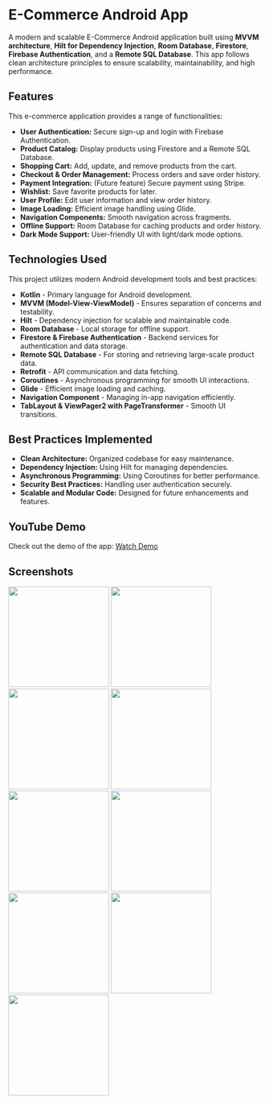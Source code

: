 # E-Commerce Android App

A modern and scalable E-Commerce Android application built using **MVVM architecture**, **Hilt for Dependency Injection**, **Room Database**, **Firestore**, **Firebase Authentication**, and a **Remote SQL Database**. This app follows clean architecture principles to ensure scalability, maintainability, and high performance.

## Features

This e-commerce application provides a range of functionalities:

- **User Authentication:** Secure sign-up and login with Firebase Authentication.
- **Product Catalog:** Display products using Firestore and a Remote SQL Database.
- **Shopping Cart:** Add, update, and remove products from the cart.
- **Checkout & Order Management:** Process orders and save order history.
- **Payment Integration:** (Future feature) Secure payment using Stripe.
- **Wishlist:** Save favorite products for later.
- **User Profile:** Edit user information and view order history.
- **Image Loading:** Efficient image handling using Glide.
- **Navigation Components:** Smooth navigation across fragments.
- **Offline Support:** Room Database for caching products and order history.
- **Dark Mode Support:** User-friendly UI with light/dark mode options.

## Technologies Used

This project utilizes modern Android development tools and best practices:

- **Kotlin** - Primary language for Android development.
- **MVVM (Model-View-ViewModel)** - Ensures separation of concerns and testability.
- **Hilt** - Dependency injection for scalable and maintainable code.
- **Room Database** - Local storage for offline support.
- **Firestore & Firebase Authentication** - Backend services for authentication and data storage.
- **Remote SQL Database** - For storing and retrieving large-scale product data.
- **Retrofit** - API communication and data fetching.
- **Coroutines** - Asynchronous programming for smooth UI interactions.
- **Glide** - Efficient image loading and caching.
- **Navigation Component** - Managing in-app navigation efficiently.
- **TabLayout & ViewPager2 with PageTransformer** - Smooth UI transitions.

## Best Practices Implemented

- **Clean Architecture:** Organized codebase for easy maintenance.
- **Dependency Injection:** Using Hilt for managing dependencies.
- **Asynchronous Programming:** Using Coroutines for better performance.
- **Security Best Practices:** Handling user authentication securely.
- **Scalable and Modular Code:** Designed for future enhancements and features.

## YouTube Demo

Check out the demo of the app: [Watch Demo](https://youtu.be/lxqeEpt1D5o?si=IUsclAQy-SeLqtP-)

## Screenshots
<img src="https://github.com/user-attachments/assets/1ef0130c-8564-43fe-a083-002d4b80a756" width="200">
<img src="https://github.com/user-attachments/assets/e640a1d9-90f8-4390-af91-a9b741fe9b40" width="200">
<img src="https://github.com/user-attachments/assets/c2b207dd-2fff-4fdb-b763-02f707c1f529" width="200">
<img src="https://github.com/user-attachments/assets/7a9940e1-a724-4336-9d64-b0067a9e6df6" width="200">
<img src="https://github.com/user-attachments/assets/b46c342a-9993-4708-8f58-e81b7467c0ed" width="200">
<img src="https://github.com/user-attachments/assets/8bdd1cc0-5141-4f53-a95f-14ee69ee8ccc" width="200">
<img src="https://github.com/user-attachments/assets/28ce965a-d617-4c2d-8c1e-da8b662b1ea4" width="200">
<img src="https://github.com/user-attachments/assets/4bfd0c79-c444-4563-b7c9-4830179e53e8" width="200">
<img src="https://github.com/user-attachments/assets/83fac547-c5d6-4b17-af52-81932ad331f6" width="200">

